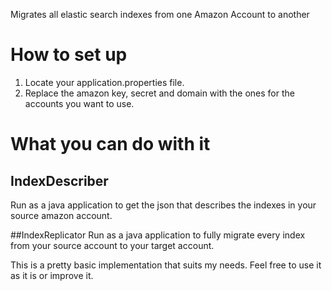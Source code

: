
Migrates all elastic search indexes from one Amazon Account to another

# How to set up
1) Locate your application.properties file.
2) Replace the amazon key, secret and domain with the ones for the accounts you want to use.

# What you can do with it
## IndexDescriber
Run as a java application to get the json that describes the indexes in your source amazon account.

##IndexReplicator
Run as a java application to fully migrate every index from your source account to your target account.





This is a pretty basic implementation that suits my needs. Feel free to use it as it is or improve it.

